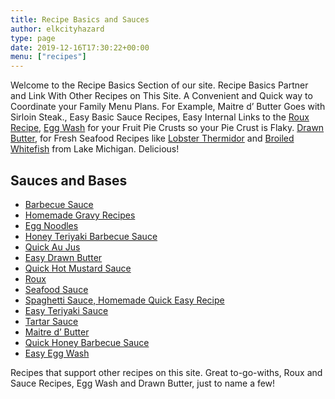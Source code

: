 ```yaml
---
title: Recipe Basics and Sauces
author: elkcityhazard
type: page
date: 2019-12-16T17:30:22+00:00
menu: ["recipes"]
---
```

Welcome to the Recipe Basics Section of our site. Recipe Basics Partner and Link With Other Recipes on This Site. A Convenient and Quick way to Coordinate your Family Menu Plans. For Example, Maitre d&#8217; Butter Goes with Sirloin Steak., Easy Basic Sauce Recipes, Easy Internal Links to the <a href="/wordpress/easy-vegetarian-dinner-recipes/how-to-make-roux/" rel="noopener noreferrer" target="_blank">Roux Recipe</a>, <a href="/wordpress/easy-vegetarian-dinner-recipes/how-to-make-an-egg-wash/" rel="noopener noreferrer" target="_blank">Egg Wash</a> for your Fruit Pie Crusts so your Pie Crust is Flaky. <a href="/wordpress/appetizers/easy-drawn-butter-clarified-butter-recipe/" rel="noopener noreferrer" target="_blank">Drawn Butter</a>, for Fresh Seafood Recipes like <a href="/wordpress/recipes-for-special-occasions-and-events/lobster-thermidor-recipe/" rel="noopener noreferrer" target="_blank">Lobster Thermidor</a> and <a href="/wordpress/chef-franks-seasoning-recipes/lake-michigan-broiled-whitefish/" rel="noopener noreferrer" target="_blank">Broiled Whitefish</a> from Lake Michigan. Delicious!

## Sauces and Bases

  * [Barbecue Sauce][1]
  * [Homemade Gravy Recipes][2]
  * [Egg Noodles][3]
  * [Honey Teriyaki Barbecue Sauce][4]
  * [Quick Au Jus][5]
  * [Easy Drawn Butter][6]
  * [Quick Hot Mustard Sauce][7]
  * [Roux][8]
  * [Seafood Sauce][9]
  * [Spaghetti Sauce, Homemade Quick Easy Recipe][10]
  * [Easy Teriyaki Sauce][11]
  * [Tartar Sauce][12]
  * [Maitre d&#8217; Butter][13]
  * [Quick Honey Barbecue Sauce][14]
  * [Easy Egg Wash][15]

Recipes that support other recipes on this site. Great to-go-withs, Roux and Sauce Recipes, Egg Wash and Drawn Butter, just to name a few!

 [1]: /wordpress/index.php/recipe-basics-and-sauces/homemade-barbecue-sauce/
 [2]: /wordpress/index.php/institutional-recipes-for-200/easy-side-dishes/easy-gravy-recipe/
 [3]: /wordpress/index.php/chef-franks-seasoning-recipes/quick-and-easy-egg-noodle-recipe/
 [4]: /wordpress/index.php/chef-franks-seasoning-recipes/honey-teriyaki-barbecue-sauce/
 [5]: /wordpress/index.php/recipe-basics-and-sauces/quick-au-jus/
 [6]: /wordpress/index.php/appetizers/easy-drawn-butter-clarified-butter-recipe/
 [7]: /wordpress/index.php/appetizers/hot-mustard-sauce-recipe/
 [8]: /wordpress/index.php/easy-vegetarian-dinner-recipes/how-to-make-roux/
 [9]: /wordpress/index.php/appetizers/seafood-sauce-recipe/
 [10]: /wordpress/index.php/easy-vegetarian-dinner-recipes/vegetarian-spaghetti-recipe/
 [11]: /wordpress/index.php/grilling-cookouts-and-barbecues/easy-teriyaki-sauce-recipe/
 [12]: /wordpress/index.php/chef-franks-seasoning-recipes/tartar-sauce-for-fish/
 [13]: /wordpress/index.php/grilling-cookouts-and-barbecues/maitre-d-butter/
 [14]: /wordpress/index.php/grilling-cookouts-and-barbecues/honey-barbecue-sauce-recipe/
 [15]: /wordpress/index.php/easy-vegetarian-dinner-recipes/how-to-make-an-egg-wash/